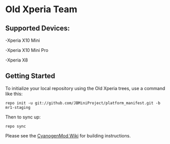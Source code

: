 Old Xperia Team
=============
Supported Devices:
------------------
   -Xperia X10 Mini

   -Xperia X10 Mini Pro

   -Xperia X8

Getting Started
---------------

To initialize your local repository using the Old Xperia trees, use a command like this:

    repo init -u git://github.com/JBMiniProject/platform_manifest.git -b mr1-staging

Then to sync up:

    repo sync

Please see the [CyanogenMod Wiki](http://wiki.cyanogenmod.com/) for building instructions.


